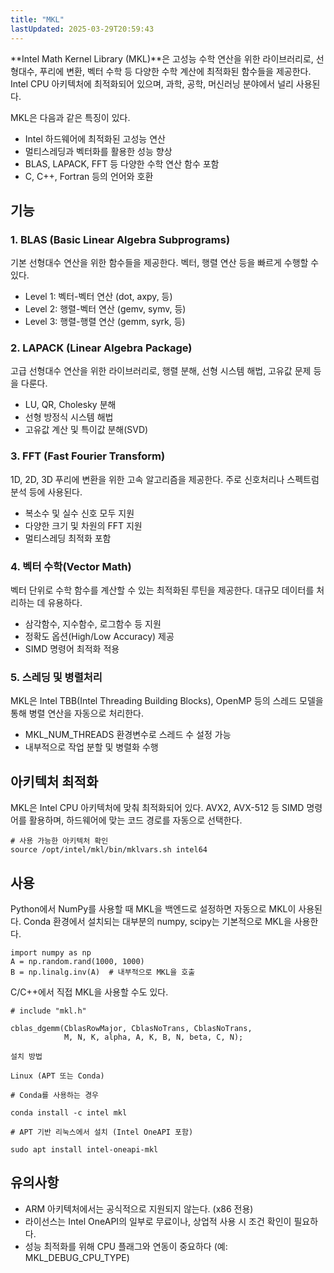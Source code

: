```yaml
---
title: "MKL"
lastUpdated: 2025-03-29T20:59:43
---
```


**Intel Math Kernel Library (MKL)**은 고성능 수학 연산을 위한 라이브러리로, 선형대수, 푸리에 변환, 벡터 수학 등 다양한 수학 계산에 최적화된 함수들을 제공한다. Intel CPU 아키텍처에 최적화되어 있으며, 과학, 공학, 머신러닝 분야에서 널리 사용된다.

MKL은 다음과 같은 특징이 있다.

- Intel 하드웨어에 최적화된 고성능 연산
- 멀티스레딩과 벡터화를 활용한 성능 향상
- BLAS, LAPACK, FFT 등 다양한 수학 연산 함수 포함
- C, C++, Fortran 등의 언어와 호환

## 기능

### 1. BLAS (Basic Linear Algebra Subprograms)

기본 선형대수 연산을 위한 함수들을 제공한다. 벡터, 행렬 연산 등을 빠르게 수행할 수 있다.

- Level 1: 벡터-벡터 연산 (dot, axpy, 등)
- Level 2: 행렬-벡터 연산 (gemv, symv, 등)
- Level 3: 행렬-행렬 연산 (gemm, syrk, 등)

### 2. LAPACK (Linear Algebra Package)

고급 선형대수 연산을 위한 라이브러리로, 행렬 분해, 선형 시스템 해법, 고유값 문제 등을 다룬다.

- LU, QR, Cholesky 분해
- 선형 방정식 시스템 해법
- 고유값 계산 및 특이값 분해(SVD)

### 3. FFT (Fast Fourier Transform)

1D, 2D, 3D 푸리에 변환을 위한 고속 알고리즘을 제공한다. 주로 신호처리나 스펙트럼 분석 등에 사용된다.

- 복소수 및 실수 신호 모두 지원
- 다양한 크기 및 차원의 FFT 지원
- 멀티스레딩 최적화 포함

### 4. 벡터 수학(Vector Math)

벡터 단위로 수학 함수를 계산할 수 있는 최적화된 루틴을 제공한다. 대규모 데이터를 처리하는 데 유용하다.

- 삼각함수, 지수함수, 로그함수 등 지원
- 정확도 옵션(High/Low Accuracy) 제공
- SIMD 명령어 최적화 적용

### 5. 스레딩 및 병렬처리

MKL은 Intel TBB(Intel Threading Building Blocks), OpenMP 등의 스레드 모델을 통해 병렬 연산을 자동으로 처리한다.

- MKL_NUM_THREADS 환경변수로 스레드 수 설정 가능
- 내부적으로 작업 분할 및 병렬화 수행

## 아키텍처 최적화

MKL은 Intel CPU 아키텍처에 맞춰 최적화되어 있다. AVX2, AVX-512 등 SIMD 명령어를 활용하며, 하드웨어에 맞는 코드 경로를 자동으로 선택한다.

```
# 사용 가능한 아키텍처 확인
source /opt/intel/mkl/bin/mklvars.sh intel64
```

## 사용

Python에서 NumPy를 사용할 때 MKL을 백엔드로 설정하면 자동으로 MKL이 사용된다. Conda 환경에서 설치되는 대부분의 numpy, scipy는 기본적으로 MKL을 사용한다.

```
import numpy as np
A = np.random.rand(1000, 1000)
B = np.linalg.inv(A)  # 내부적으로 MKL을 호출
```

C/C++에서 직접 MKL을 사용할 수도 있다.

```
# include "mkl.h"

cblas_dgemm(CblasRowMajor, CblasNoTrans, CblasNoTrans,
            M, N, K, alpha, A, K, B, N, beta, C, N);

설치 방법

Linux (APT 또는 Conda)

# Conda를 사용하는 경우

conda install -c intel mkl

# APT 기반 리눅스에서 설치 (Intel OneAPI 포함)

sudo apt install intel-oneapi-mkl
```

## 유의사항

- ARM 아키텍처에서는 공식적으로 지원되지 않는다. (x86 전용)
- 라이선스는 Intel OneAPI의 일부로 무료이나, 상업적 사용 시 조건 확인이 필요하다.
- 성능 최적화를 위해 CPU 플래그와 연동이 중요하다 (예: MKL_DEBUG_CPU_TYPE)
